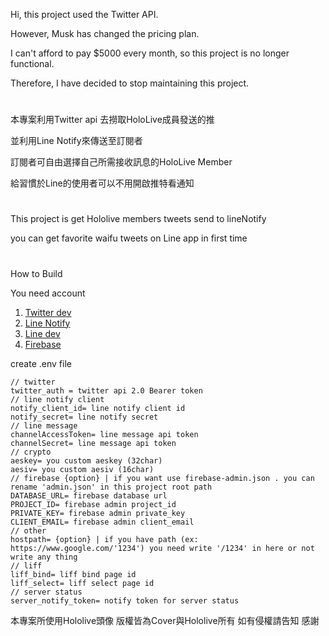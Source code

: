 Hi, this project used the Twitter API.

However, Musk has changed the pricing plan.

I can't afford to pay $5000 every month, so this project is no longer functional.

Therefore, I have decided to stop maintaining this project.

#
本專案利用Twitter api 去撈取HoloLive成員發送的推 

並利用Line Notify來傳送至訂閱者 

訂閱者可自由選擇自己所需接收訊息的HoloLive Member

給習慣於Line的使用者可以不用開啟推特看通知

# 
This project is get Hololive members tweets send to lineNotify

you can get favorite waifu tweets on Line app in first time

#
How to Build       

You need account 

1. [Twitter dev](https://developer.twitter.com/en)
2. [Line Notify](https://notify-bot.line.me/en/)
3. [Line dev](https://developers.line.biz/en/)
4. [Firebase](https://firebase.google.com/)

create .env file

```
// twitter
twitter_auth = twitter api 2.0 Bearer token 
// line notify client       
notify_client_id= line notify client id 
notify_secret= line notify secret 
// line message
channelAccessToken= line message api token 
channelSecret= line message api token
// crypto
aeskey= you custom aeskey (32char)
aesiv= you custom aesiv (16char)
// firebase {option} | if you want use firebase-admin.json . you can rename 'admin.json' in this project root path
DATABASE_URL= firebase database url
PROJECT_ID= firebase admin project_id
PRIVATE_KEY= firebase admin private_key
CLIENT_EMAIL= firebase admin client_email
// other
hostpath= {option} | if you have path (ex: https://www.google.com/'1234') you need write '/1234' in here or not write any thing
// liff
liff_bind= liff bind page id 
liff_select= liff select page id
// server status
server_notify_token= notify token for server status
```

本專案所使用Hololive頭像 版權皆為Cover與Hololive所有 如有侵權請告知 感謝 
